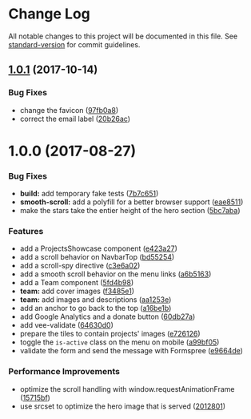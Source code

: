# Change Log

All notable changes to this project will be documented in this file. See [standard-version](https://github.com/conventional-changelog/standard-version) for commit guidelines.

<a name="1.0.1"></a>
## [1.0.1](https://github.com/pulsardev/pulsar-landing/compare/v1.0.0...v1.0.1) (2017-10-14)


### Bug Fixes

* change the favicon ([97fb0a8](https://github.com/pulsardev/pulsar-landing/commit/97fb0a8))
* correct the email label ([20b26ac](https://github.com/pulsardev/pulsar-landing/commit/20b26ac))



<a name="1.0.0"></a>
# 1.0.0 (2017-08-27)


### Bug Fixes

* **build:** add temporary fake tests ([7b7c651](https://bitbucket.org/pulsardev/pulsar-landing/commits/7b7c651))
* **smooth-scroll:** add a polyfill for a better browser support ([eae8511](https://bitbucket.org/pulsardev/pulsar-landing/commits/eae8511))
* make the stars take the entier height of the hero section ([5bc7aba](https://bitbucket.org/pulsardev/pulsar-landing/commits/5bc7aba))


### Features

* add a ProjectsShowcase component ([e423a27](https://bitbucket.org/pulsardev/pulsar-landing/commits/e423a27))
* add a scroll behavior on NavbarTop ([bd55254](https://bitbucket.org/pulsardev/pulsar-landing/commits/bd55254))
* add a scroll-spy directive ([c3e6a02](https://bitbucket.org/pulsardev/pulsar-landing/commits/c3e6a02))
* add a smooth scroll behavior on the menu links ([a6b5163](https://bitbucket.org/pulsardev/pulsar-landing/commits/a6b5163))
* add a Team component ([5fd4b98](https://bitbucket.org/pulsardev/pulsar-landing/commits/5fd4b98))
* **team:** add cover images ([f3485e1](https://bitbucket.org/pulsardev/pulsar-landing/commits/f3485e1))
* **team:** add images and descriptions ([aa1253e](https://bitbucket.org/pulsardev/pulsar-landing/commits/aa1253e))
* add an anchor to go back to the top ([a16be1b](https://bitbucket.org/pulsardev/pulsar-landing/commits/a16be1b))
* add Google Analytics and a donate button ([60db27a](https://bitbucket.org/pulsardev/pulsar-landing/commits/60db27a))
* add vee-validate ([64630d0](https://bitbucket.org/pulsardev/pulsar-landing/commits/64630d0))
* prepare the tiles to contain projects' images ([e726126](https://bitbucket.org/pulsardev/pulsar-landing/commits/e726126))
* toggle the `is-active` class on the menu on mobile ([a99bf05](https://bitbucket.org/pulsardev/pulsar-landing/commits/a99bf05))
* validate the form and send the message with Formspree ([e9664de](https://bitbucket.org/pulsardev/pulsar-landing/commits/e9664de))


### Performance Improvements

* optimize the scroll handling with window.requestAnimationFrame ([15715bf](https://bitbucket.org/pulsardev/pulsar-landing/commits/15715bf))
* use srcset to optimize the hero image that is served ([2012801](https://bitbucket.org/pulsardev/pulsar-landing/commits/2012801))
